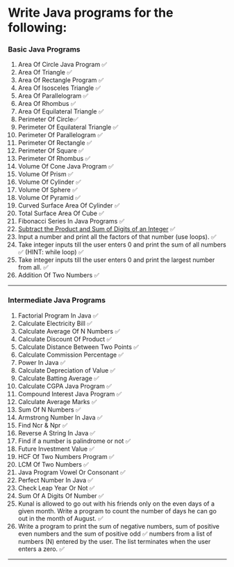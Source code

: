 # Write Java programs for the following:

### Basic Java Programs

1. Area Of Circle Java Program ✅
2. Area Of Triangle ✅
3. Area Of Rectangle Program ✅
4. Area Of Isosceles Triangle ✅
5. Area Of Parallelogram ✅
6. Area Of Rhombus ✅
7. Area Of Equilateral Triangle ✅
8. Perimeter Of Circle✅
9. Perimeter Of Equilateral Triangle ✅
10. Perimeter Of Parallelogram ✅
11. Perimeter Of Rectangle ✅
12. Perimeter Of Square ✅
13. Perimeter Of Rhombus ✅
14. Volume Of Cone Java Program ✅
15. Volume Of Prism ✅
16. Volume Of Cylinder ✅
17. Volume Of Sphere ✅
18. Volume Of Pyramid ✅
19. Curved Surface Area Of Cylinder ✅
20. Total Surface Area Of Cube ✅
21. Fibonacci Series In Java Programs ✅
22. [Subtract the Product and Sum of Digits of an Integer](https://leetcode.com/problems/subtract-the-product-and-sum-of-digits-of-an-integer/)
    ✅
23. Input a number and print all the factors of that number (use loops). ✅
24. Take integer inputs till the user enters 0 and print the sum of all numbers ✅
    (HINT: while loop) ✅
25. Take integer inputs till the user enters 0 and print the largest number from
    all. ✅
26. Addition Of Two Numbers ✅

---

### Intermediate Java Programs

1. Factorial Program In Java ✅
2. Calculate Electricity Bill ✅
3. Calculate Average Of N Numbers ✅
4. Calculate Discount Of Product ✅
5. Calculate Distance Between Two Points ✅
6. Calculate Commission Percentage ✅
7. Power In Java ✅
8. Calculate Depreciation of Value ✅
9. Calculate Batting Average ✅
10. Calculate CGPA Java Program ✅
11. Compound Interest Java Program ✅
12. Calculate Average Marks ✅
13. Sum Of N Numbers ✅
14. Armstrong Number In Java ✅
15. Find Ncr & Npr ✅
16. Reverse A String In Java ✅
17. Find if a number is palindrome or not ✅
18. Future Investment Value ✅
19. HCF Of Two Numbers Program ✅
20. LCM Of Two Numbers ✅
21. Java Program Vowel Or Consonant ✅
22. Perfect Number In Java ✅
23. Check Leap Year Or Not ✅
24. Sum Of A Digits Of Number ✅
25. Kunal is allowed to go out with his friends only on the even days of a given month. Write a program to count the
    number of days he can go out in the month of August. ✅
26. Write a program to print the sum of negative numbers, sum of positive even numbers and the sum of positive odd ✅
    numbers from a list of numbers (N) entered by the user. The list terminates when the user enters a zero. ✅

---
